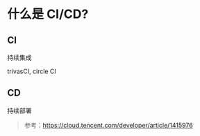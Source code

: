 # 什么是 CI/CD? 

## CI

持续集成

trivasCI, circle CI

## CD

持续部署




> 参考：https://cloud.tencent.com/developer/article/1415976
